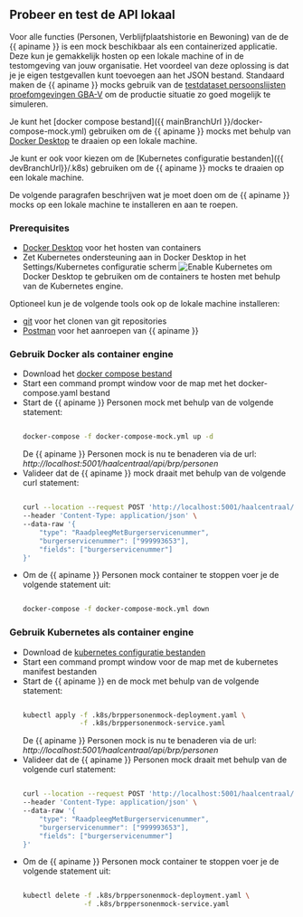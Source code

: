 ## Probeer en test de API lokaal

Voor alle functies (Personen, Verblijfplaatshistorie en Bewoning) van de de {{ apiname }} is een mock beschikbaar als een containerized applicatie. Deze kun je gemakkelijk hosten op een lokale machine of in de testomgeving van jouw organisatie. Het voordeel van deze oplossing is dat je je eigen testgevallen kunt toevoegen aan het JSON bestand. Standaard maken de {{ apiname }} mocks gebruik van de [testdataset persoonslijsten proefomgevingen GBA-V](https://www.rvig.nl/media/288) om de productie situatie zo goed mogelijk te simuleren.

Je kunt het [docker compose bestand]({{ mainBranchUrl }}/docker-compose-mock.yml) gebruiken om de {{ apiname }} mocks met behulp van [Docker Desktop](https://www.docker.com/products/docker-desktop) te draaien op een lokale machine.

Je kunt er ook voor kiezen om de [Kubernetes configuratie bestanden]({{ devBranchUrl}}/.k8s) gebruiken om de {{ apiname }} mocks te draaien op een lokale machine. 

De volgende paragrafen beschrijven wat je moet doen om de {{ apiname }} mocks op een lokale machine te installeren en aan te roepen.

### Prerequisites

- [Docker Desktop](https://www.docker.com/products/docker-desktop) voor het hosten van containers
- Zet Kubernetes ondersteuning aan in Docker Desktop in het Settings/Kubernetes configuratie scherm ![Enable Kubernetes](docker-desktop-enable-k8s.png)
om Docker Desktop te gebruiken om de containers te hosten met behulp van de Kubernetes engine. 

Optioneel kun je de volgende tools ook op de lokale machine installeren:

- [git](https://git-scm.com/downloads) voor het clonen van git repositories
- [Postman](https://www.postman.com/downloads/) voor het aanroepen van {{ apiname }}


### Gebruik Docker als container engine

- Download het [docker compose bestand]({{mainBranchUrl}}/docker-compose.yml)
- Start een command prompt window voor de map met het docker-compose.yaml bestand
- Start de {{ apiname }} Personen mock met behulp van de volgende statement:
  ```sh

  docker-compose -f docker-compose-mock.yml up -d

  ```
  De {{ apiname }} Personen mock is nu te benaderen via de url: *http://localhost:5001/haalcentraal/api/brp/personen*
- Valideer dat de {{ apiname }} mock draait met behulp van de volgende curl statement:
  ```sh

  curl --location --request POST 'http://localhost:5001/haalcentraal/api/brp/personen' \
  --header 'Content-Type: application/json' \
  --data-raw '{
      "type": "RaadpleegMetBurgerservicenummer",
      "burgerservicenummer": ["999993653"],
      "fields": ["burgerservicenummer"]
  }'

  ```
- Om de {{ apiname }} Personen mock container te stoppen voer je de volgende statement uit:
  ```sh

  docker-compose -f docker-compose-mock.yml down

  ```

### Gebruik Kubernetes als container engine

- Download de [kubernetes configuratie bestanden]({{devBranchUrl}}/.k8s)
- Start een command prompt window voor de map met de kubernetes manifest bestanden
- Start de {{ apiname }} en de mock met behulp van de volgende statement:
  ```sh

  kubectl apply -f .k8s/brppersonenmock-deployment.yaml \
                -f .k8s/brppersonenmock-service.yaml 

  ```
  De {{ apiname }} Personen mock is nu te benaderen via de url: *http://localhost:5001/haalcentraal/api/brp/personen*
- Valideer dat de {{ apiname }} Personen mock draait met behulp van de volgende curl statement:
  ```sh

  curl --location --request POST 'http://localhost:5001/haalcentraal/api/brp/personen' \
  --header 'Content-Type: application/json' \
  --data-raw '{
      "type": "RaadpleegMetBurgerservicenummer",
      "burgerservicenummer": ["999993653"],
      "fields": ["burgerservicenummer"]
  }'

  ```
- Om de {{ apiname }} Personen mock container te stoppen voer je de volgende statement uit:
  ```sh

  kubectl delete -f .k8s/brppersonenmock-deployment.yaml \
                 -f .k8s/brppersonenmock-service.yaml 

  ```
